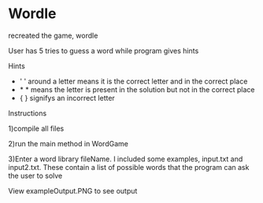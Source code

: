 # Wordle

recreated the game, wordle

User has 5 tries to guess a word while program gives hints 

Hints
- ' ' around a letter means it is the correct letter and in the correct place
- \* \* means the letter is present in the solution but not in the correct place
- { } signifys an incorrect letter

Instructions 

1)compile all files

2)run the main method in WordGame

3)Enter a word library fileName. I included some examples, input.txt and input2.txt. These contain a list of possible words that the program can ask the user to solve


View exampleOutput.PNG to see output
